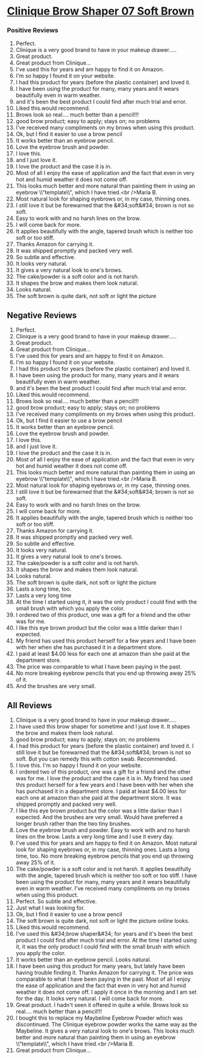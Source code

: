 # [Clinique Brow Shaper 07 Soft Brown](https://products.checkmycream.com/products/Clinique-Brow-Shaper-07-Soft-Brown.html)

### Positive Reviews

<ol>
      <li>Perfect.  </li>
      <li>Clinique is a very good brand to have in your makeup drawer.....</li>
      <li>Great product.  </li>
      <li>Great product from Clinique...</li>
      <li>I&#x27;ve used this for years and am happy to find it on Amazon.  </li>
      <li>I&#x27;m so happy I found it on your website.</li>
      <li>I had this product for years (before the plastic container) and loved it.  </li>
      <li>I have been using the product for many, many years and it wears beautifully even in warm weather.  </li>
      <li>and it&#x27;s been the best product I could find after much trial and error.  </li>
      <li>Liked this.would recommend.</li>
      <li>Brows look so real.... much better than a pencil!!!</li>
      <li>good brow product; easy to apply; stays on; no problems</li>
      <li>I&#x27;ve received many compliments on my brows when using this product.</li>
      <li>Ok, but I find it easier to use a brow pencil</li>
      <li>It works better than an eyebrow pencil.  </li>
      <li>Love the eyebrow brush and powder.  </li>
      <li>I love this.  </li>
      <li>and I just love it.</li>
      <li>I love the product and the case it is in.  </li>
      <li>Most of all I enjoy the ease of application and the fact that even in very hot and humid weather it does not come off.  </li>
      <li>This looks much better and more natural than painting them in using an eyebrow \\&quot;template\\&quot;, which I have tried.&lt;br /&gt;Maria B.</li>
      <li>Most natural look for shaping eyebrows or, in my case, thinning ones.  </li>
      <li>I still love it but be forewarned that the &amp;#34;soft&amp;#34; brown is not so soft.  </li>
      <li>Easy to work with and no harsh lines on the brow.  </li>
      <li>I will come back for more.</li>
      <li>It applies beautifully with the angle, tapered brush which is neither too soft or too stiff.  </li>
      <li>Thanks Amazon for carrying it.  </li>
      <li>It was shipped promptly and  packed very well.</li>
      <li>So subtle and effective.</li>
      <li>It looks very natural.  </li>
      <li>It gives a very natural look to one&#x27;s brows.</li>
      <li>The cake/powder is a soft color and is not harsh.  </li>
      <li>It shapes the brow and makes them look natural.</li>
      <li>Looks natural.</li>
      <li>The soft brown is quite dark, not soft or light the picture</li>
</ol>


<h2>Negative Reviews</h2>
<ol>
<li> Perfect.  </li>
<li> Clinique is a very good brand to have in your makeup drawer.....</li>
<li> Great product.  </li>
<li> Great product from Clinique...</li>
<li> I&#x27;ve used this for years and am happy to find it on Amazon.  </li>
<li> I&#x27;m so happy I found it on your website.</li>
<li> I had this product for years (before the plastic container) and loved it.  </li>
<li> I have been using the product for many, many years and it wears beautifully even in warm weather.  </li>
<li> and it&#x27;s been the best product I could find after much trial and error.  </li>
<li> Liked this.would recommend.</li>
<li> Brows look so real.... much better than a pencil!!!</li>
<li> good brow product; easy to apply; stays on; no problems</li>
<li> I&#x27;ve received many compliments on my brows when using this product.</li>
<li> Ok, but I find it easier to use a brow pencil</li>
<li> It works better than an eyebrow pencil.  </li>
<li> Love the eyebrow brush and powder.  </li>
<li> I love this.  </li>
<li> and I just love it.</li>
<li> I love the product and the case it is in.  </li>
<li> Most of all I enjoy the ease of application and the fact that even in very hot and humid weather it does not come off.  </li>
<li> This looks much better and more natural than painting them in using an eyebrow \\&quot;template\\&quot;, which I have tried.&lt;br /&gt;Maria B.</li>
<li> Most natural look for shaping eyebrows or, in my case, thinning ones.  </li>
<li> I still love it but be forewarned that the &amp;#34;soft&amp;#34; brown is not so soft.  </li>
<li> Easy to work with and no harsh lines on the brow.  </li>
<li> I will come back for more.</li>
<li> It applies beautifully with the angle, tapered brush which is neither too soft or too stiff.  </li>
<li> Thanks Amazon for carrying it.  </li>
<li> It was shipped promptly and  packed very well.</li>
<li> So subtle and effective.</li>
<li> It looks very natural.  </li>
<li> It gives a very natural look to one&#x27;s brows.</li>
<li> The cake/powder is a soft color and is not harsh.  </li>
<li> It shapes the brow and makes them look natural.</li>
<li> Looks natural.</li>
<li> The soft brown is quite dark, not soft or light the picture</li>
<li> Lasts a long time, too.  </li>
<li> Lasts a very long time</li>
<li> At the time I started using it, it was the only product I could find with the small brush with which you apply the color.</li>
<li> I ordered  two of this product, one was a gift for a friend and the other was for me.  </li>
<li> I like this eye brown product but the color was a little darker than I expected.</li>
<li> My friend has used this product herself for a few years and I have been with her when she has purchased it in a department store.  </li>
<li> I paid at least $4.00  less for each one at amazon than she paid at the department store.  </li>
<li> The price was comparable to what I have been paying in the past.  </li>
<li> No more breaking eyebrow pencils that you end up throwing away 25% of it.</li>
<li> And the brushes are very small.</li>
</ol>

<h2>All Reviews</h2>

<ol>
    <li> Clinique is a very good brand to have in your makeup drawer.....</li>
    <li> I have used this brow shaper for sometime and I just love it. It shapes the brow and makes them look natural.</li>
    <li> good brow product; easy to apply; stays on; no problems</li>
    <li> I had this product for years (before the plastic container) and loved it.  I still love it but be forewarned that the &amp;#34;soft&amp;#34; brown is not so soft.  But you can remedy this with cotton swab.  Recommended.</li>
    <li> I love this.  I&#x27;m so happy I found it on your website.</li>
    <li> I ordered  two of this product, one was a gift for a friend and the other was for me.  I love the product and the case it is in.  My friend has used this product herself for a few years and I have been with her when she has purchased it in a department store.  I paid at least $4.00  less for each one at amazon than she paid at the department store.  It was shipped promptly and  packed very well.</li>
    <li> I like this eye brown product but the color was a little darker than I expected. And the brushes are very small. Would have preferred a longer brush rather than the two tiny brushes.</li>
    <li> Love the eyebrow brush and powder.  Easy to work with and no harsh lines on the brow.  Lasts a very long time and I use it every day.</li>
    <li> I&#x27;ve used this for years and am happy to find it on Amazon.  Most natural look for shaping eyebrows or, in my case, thinning ones.  Lasts a long time, too.  No more breaking eyebrow pencils that you end up throwing away 25% of it.</li>
    <li> The cake/powder is a soft color and is not harsh.  It applies beautifully with the angle, tapered brush which is neither too soft or too stiff.  I have been using the product for many, many years and it wears beautifully even in warm weather.  I&#x27;ve received many compliments on my brows when using this product.</li>
    <li> Perfect.  So subtle and effective.</li>
    <li> Just what I was looking for.</li>
    <li> Ok, but I find it easier to use a brow pencil</li>
    <li> The soft brown is quite dark, not soft or light the picture online looks.</li>
    <li> Liked this.would recommend.</li>
    <li> I&#x27;ve used this &amp;#34;brow shaper&amp;#34; for years and it&#x27;s been the best product I could find after much trial and error.  At the time I started using it, it was the only product I could find with the small brush with which you apply the color.</li>
    <li> It works better than an eyebrow pencil.  Looks natural.</li>
    <li> I have been using this product for many years, but lately have been having trouble finding it.  Thanks Amazon for carrying it.  The price was comparable to what I have been paying in the past.  Most of all I enjoy the ease of application and the fact that even in very hot and humid weather it does not come off.  I apply it once in the morning and I am set for the day.  It looks very natural.  I will come back for more.</li>
    <li> Great product.  I hadn&#x27;t seen it offered in quite a while.  Brows look so real.... much better than a pencil!!!</li>
    <li> I bought this to replace my Maybeline Eyebrow Powder which was discontinued. The Clinique eyebrow powder works the same way as the Maybeline. It gives a very natural look to one&#x27;s brows. This looks much better and more natural than painting them in using an eyebrow \\&quot;template\\&quot;, which I have tried.&lt;br /&gt;Maria B.</li>
    <li> Great product from Clinique...</li>
</ol>




